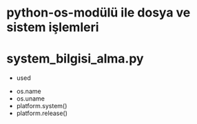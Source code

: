 # python-os-modülü ile dosya ve sistem işlemleri

# system_bilgisi_alma.py

- used
+ os.name
+ os.uname
+ platform.system()
+ platform.release()


